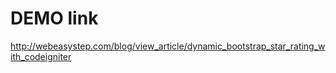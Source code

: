 # DEMO link #
http://webeasystep.com/blog/view_article/dynamic_bootstrap_star_rating_with_codeigniter